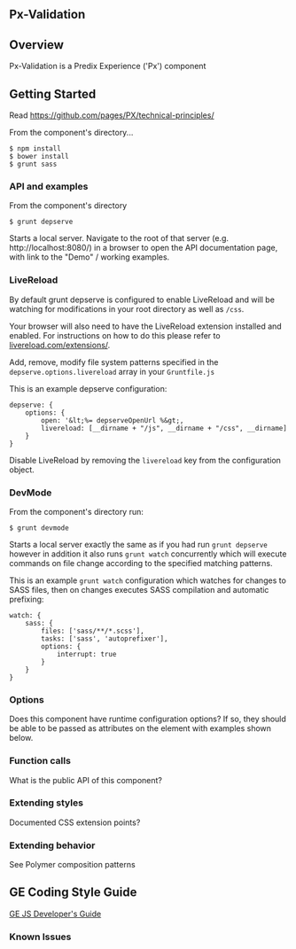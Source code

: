 Px-Validation
-----------------------------------------------

## Overview

Px-Validation is a Predix Experience ('Px') component

## Getting Started

Read https://github.com/pages/PX/technical-principles/

From the component's directory...

```
$ npm install
$ bower install
$ grunt sass
```

### API and examples

From the component's directory

```
$ grunt depserve
```

Starts a local server. Navigate to the root of that server (e.g. http://localhost:8080/) in a browser to open the API documentation page, with link to the "Demo" / working examples.

### LiveReload

By default grunt depserve is configured to enable LiveReload and will be watching for modifications in your root directory as well as `/css`.

Your browser will also need to have the LiveReload extension installed and enabled. For instructions on how to do this please refer to [livereload.com/extensions/](http://livereload.com/extensions/).

Add, remove, modify file system patterns specified in the `depserve.options.livereload` array in your `Gruntfile.js`

This is an example depserve configuration:

```
depserve: {
    options: {
        open: '&lt;%= depserveOpenUrl %&gt;,
        livereload: [__dirname + "/js", __dirname + "/css", __dirname]
    }
}
```

Disable LiveReload by removing the `livereload` key from the configuration object.

### DevMode

From the component's directory run:

```
$ grunt devmode
```

Starts a local server exactly the same as if you had run `grunt depserve` however in addition it also runs `grunt watch` concurrently which will execute commands on file change according to the specified matching patterns.

This is an example `grunt watch` configuration which watches for changes to SASS files, then on changes executes SASS compilation and automatic prefixing:

```
watch: {
    sass: {
        files: ['sass/**/*.scss'],
        tasks: ['sass', 'autoprefixer'],
        options: {
            interrupt: true
        }
    }
}
```

### Options

Does this component have runtime configuration options?  If so, they should be able to be passed as attributes on the element with examples shown below.

### Function calls

What is the public API of this component?

### Extending styles

Documented CSS extension points?

### Extending behavior

See Polymer composition patterns

GE Coding Style Guide
---------------------

[GE JS Developer's Guide](https://github.com/GeneralElectric/javascript)


### Known Issues
